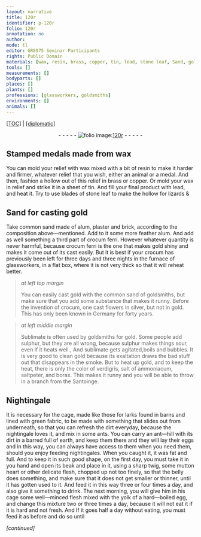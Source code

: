 ```yaml
---
layout: narrative
title: 120r
identifier: p-120r
folio: 120r
annotation: no
author:
mode: tl
editor: GR8975 Seminar Participants
rights: Public Domain
materials: [wax, resin, brass, copper, tin, lead, stone leaf, Sand, gold, common sand, alum, plaster, brick, feather alum, crocum ferri, crocum, silver, Sublimate, sulphur, sublimate, verdigris, salt of ammoniacum, saltpeter, borax]
tools: []
measurements: []
bodyparts: []
places: []
plants: []
professions: [glassworkers, goldsmiths]
environments: []
animals: []
---
```


 <p><a href="{{ site.baseurl }}/translation/">[TOC]</a> | <a href="{{ site.baseurl }}/texts/p-120r_tc/" target="_blank">[diplomatic]</a></p><div class="folio" align="center">- - - - - <a href="http://gallica.bnf.fr/ark:/12148/btv1b10500001g/f245.image" target="_blank"><img src="https://cu-mkp.github.io/2017-workshop-edition/assets/photo-icon.png" alt="folio image: " style="display:inline-block; margin-bottom:-3px;"/>120r</a> - - - - - </div>  
  

## Stamped medals made from <span class="m">wax</span>

 
You can mold your relief with <span class="m">wax</span> mixed with a bit of <span class="m">resin</span> to make it harder and firmer, whatever relief that you wish, either an animal or a medal. And then, fashion a hollow out of this relief in <span class="m">brass</span> or <span class="m">copper</span>. Or mold your <span class="x"><span class="m">wax</span></span> in relief and strike it in a sheet of <span class="m">tin</span>. And fill <span class="x">your final product</span> with <span class="m">lead</span>, and heat it. Try <span class="x">to use</span> blades of <span class="m">stone leaf</span> to make the hollow for lizards &
 
 
  

## <span class="m">Sand</span> for casting <span class="m">gold</span>

 
Take <span class="m">common sand</span> made of <span class="m">alum, plaster</span> and <span class="m">brick</span>, according to the composition above—mentioned. Add to it some more <span class="m">feather alum</span>. And add as well something a third part of <span class="m">crocum ferri</span>. However whatever quantity is never harmful, because <span class="x"><span class="m">crocum ferri</span></span> is the one that makes <span class="m">gold</span> shiny and makes it come out of its cast easily. But it is best if your <span class="m">crocum</span> has previously been left for three days and three nights in the furnace of <span class="pro">glassworkers</span>, in a flat box, where it is not very thick so that it will reheat better.
 
> *at left top margin*
> 
> 
>   You can easily cast <span class="m">gold</span> with the <span class="m">common sand</span> of <span class="pro">goldsmiths</span>, but <span class="x">make sure</span> that you add some substance that makes it runny. Before the invention of <span class="m">crocum</span>, one cast flowers in <span class="m">silver</span>, but not in gold. This has only been known in Germany for forty years.
 
> *at left middle margin*
> 
> 
>   <span class="m">Sublimate</span> is often used by <span class="pro">goldsmiths</span> for <span class="m">gold</span>. Some people add <span class="m">sulphur</span>, but they are all wrong, because <span class="m">sulphur</span> makes things sour, even if it heats <span class="x">well.</span>, And <span class="m">sublimate</span> gets agitated,boils and bubbles. It is very good to clean <span class="m">gold</span> because its exaltation draws <span class="x">the bad stuff</span> out that disappears in the smoke. But to heat up <span class="m">gold</span>, and to keep the heat, there is only the color of <span class="m">verdigris</span>, <span class="m">salt of ammoniacum</span>, <span class="m">saltpeter</span>, and <span class="m">borax</span>. This makes it runny and you will be able to throw in a branch from the Santoinge.
 
 
  

## Nightingale

 
It is necessary for the cage, made like those for larks found in barns and lined with green fabric, to be made with something that slides out from underneath, so that you can refresh the dirt everyday, because the nightingale loves it, and mix in some ants. You can carry an ant—hill with its dirt in a barred full of earth, and keep them there and they will lay their eggs and in this way, you can always have access to them when you need them, should you enjoy feeding nightingales. When you caught it, it was fat and full. And to keep it in such good shape, on the first day, you must take it in you hand and open its beak and place in it, using a sharp twig, some mutton heart or other delicate flesh, chopped up not too finely, so that the belly does something, and make sure that it does not get smaller or thinner, until it has gotten used to it. And feed it in this way three or four times a day, and also give it something to drink. The next morning, you will give him in his cage some well—minced flesh mixed with the yolk of a hard—boiled egg, and change this mixture two or three times a day, because it will not eat it if it is hard and not fresh. And If it goes half a day without eating, you must feed it as before and do so until
 
*[continued]*
 
 